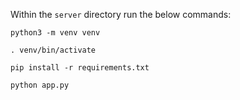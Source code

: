 Within the `server` directory run the below commands:

`python3 -m venv venv`

`. venv/bin/activate`

`pip install -r requirements.txt`

`python app.py`
